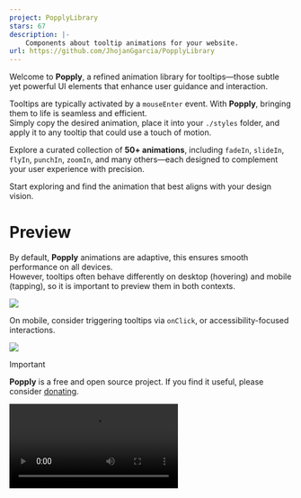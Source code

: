 ```yaml
---
project: PopplyLibrary
stars: 67
description: |-
    Components about tooltip animations for your website.
url: https://github.com/JhojanGgarcia/PopplyLibrary
---
```




Welcome to **Popply**, a refined animation library for tooltips—those subtle yet powerful UI elements that enhance user guidance and interaction.

Tooltips are typically activated by a `mouseEnter` event. With **Popply**, bringing them to life is seamless and efficient.  
Simply copy the desired animation, place it into your `./styles` folder, and apply it to any tooltip that could use a touch of motion.

Explore a curated collection of **50+ animations**, including `fadeIn`, `slideIn`, `flyIn`, `punchIn`, `zoomIn`, and many others—each designed to complement your user experience with precision.

Start exploring and find the animation that best aligns with your design vision.



# Preview 

By default, **Popply** animations are adaptive, this ensures smooth performance on all devices.  
However, tooltips often behave differently on desktop (hovering) and mobile (tapping), so it is important to preview them in both contexts.

<img src="./public/assets/desktop.png" />

On mobile, consider triggering tooltips via ```onClick```, or accessibility-focused interactions.  

<img src="./public/assets/mobile.png" />




> [!IMPORTANT]
> **Popply** is a free and open source project.
> If you find it useful, please consider [donating](https://buymeacoffee.com/jhojanggar6).

<video controls src="./public/assets/preview.mp4" title="Title" mute></video>





